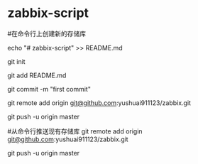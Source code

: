 # zabbix-script

#在命令行上创建新的存储库

echo "# zabbix-script" >> README.md

git init

git add README.md

git commit -m "first commit"

git remote add origin git@github.com:yushuai911123/zabbix.git

git push -u origin master

#从命令行推送现有存储库
git remote add origin git@github.com:yushuai911123/zabbix.git

git push -u origin master

